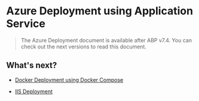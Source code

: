 # Azure Deployment using Application Service

> The Azure Deployment document is available after ABP v7.4. You can check out the next versions to read this document.



## What's next?

- [Docker Deployment using Docker Compose](deployment-docker-compose.md)

- [IIS Deployment](deployment-iis.md)
